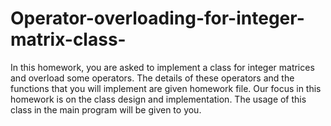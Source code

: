 # Operator-overloading-for-integer-matrix-class-
In this homework, you are asked to implement a class for integer matrices and overload some operators. The details of these operators and the functions that you will implement are given homework file. Our focus in this homework is on the class design and implementation. The usage of this class in the main program will be given to you.   
